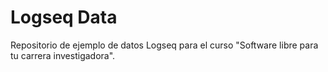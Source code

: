 # Logseq Data

Repositorio de ejemplo de datos Logseq para el curso "Software libre para tu carrera investigadora".
